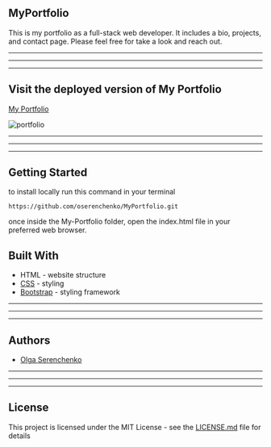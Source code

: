 ## MyPortfolio
This is my portfolio as a full-stack web developer. It includes a bio, projects, and contact page. Please feel free for take a look and reach out.
______________
______________
______________
## Visit the deployed version of My Portfolio
[My Portfolio](https://oserenchenko.github.io/MyPortfolio/)

![portfolio](portfolio.gif)

______________
______________
______________

## Getting Started
to install locally run this command in your terminal
```
https://github.com/oserenchenko/MyPortfolio.git
```
once inside the My-Portfolio folder, open the index.html file in your preferred web browser.

## Built With
* HTML - website structure
* [CSS](https://css-tricks.com/) - styling
* [Bootstrap](https://getbootstrap.com/) - styling framework

______________
______________
______________
## Authors
* [Olga Serenchenko](https://github.com/oserenchenko)

______________
______________
______________
## License

This project is licensed under the MIT License - see the [LICENSE.md](LICENSE.md) file for details
